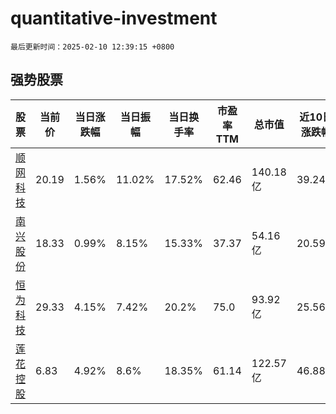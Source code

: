 # quantitative-investment

`最后更新时间：2025-02-10 12:39:15 +0800`

## 强势股票

|股票|当前价|当日涨跌幅|当日振幅|当日换手率|市盈率TTM|总市值|近10日涨跌幅|
|----|----|----|----|----|----|----|----|
|[顺网科技](https://xueqiu.com/S/SZ300113)|20.19|1.56%|11.02%|17.52%|62.46|140.18亿|39.24%|
|[南兴股份](https://xueqiu.com/S/SZ002757)|18.33|0.99%|8.15%|15.33%|37.37|54.16亿|20.59%|
|[恒为科技](https://xueqiu.com/S/SH603496)|29.33|4.15%|7.42%|20.2%|75.0|93.92亿|25.56%|
|[莲花控股](https://xueqiu.com/S/SH600186)|6.83|4.92%|8.6%|18.35%|61.14|122.57亿|46.88%|
